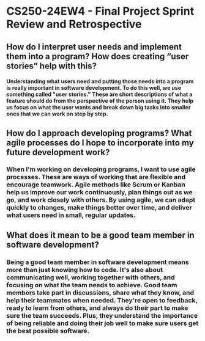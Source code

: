 # CS250-24EW4 - Final Project Sprint Review and Retrospective

## How do I interpret user needs and implement them into a program? How does creating “user stories” help with this?
#### Understanding what users need and putting those needs into a program is really important in software development. To do this well, we use something called "user stories." These are short descriptions of what a feature should do from the perspective of the person using it. They help us focus on what the user wants and break down big tasks into smaller ones that we can work on step by step.

## How do I approach developing programs? What agile processes do I hope to incorporate into my future development work?
### When I'm working on developing programs, I want to use agile processes. These are ways of working that are flexible and encourage teamwork. Agile methods like Scrum or Kanban help us improve our work continuously, plan things out as we go, and work closely with others. By using agile, we can adapt quickly to changes, make things better over time, and deliver what users need in small, regular updates.

## What does it mean to be a good team member in software development?
### Being a good team member in software development means more than just knowing how to code. It's also about communicating well, working together with others, and focusing on what the team needs to achieve. Good team members take part in discussions, share what they know, and help their teammates when needed. They're open to feedback, ready to learn from others, and always do their part to make sure the team succeeds. Plus, they understand the importance of being reliable and doing their job well to make sure users get the best possible software.
